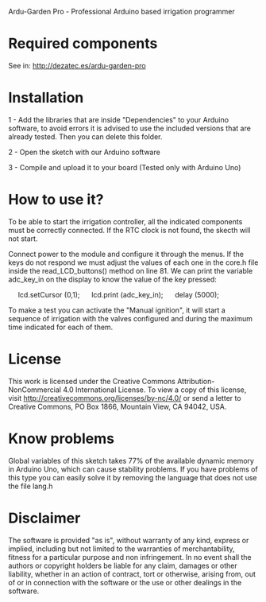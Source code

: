 Ardu-Garden Pro - Professional Arduino based irrigation programmer

# Required components

See in: http://dezatec.es/ardu-garden-pro

# Installation

1 - Add the libraries that are inside "Dependencies" to your Arduino software, to avoid errors it is advised to use the included versions that are already tested. Then you can delete this folder.

2 - Open the sketch with our Arduino software

3 - Compile and upload it to your board (Tested only with Arduino Uno)

# How to use it?

To be able to start the irrigation controller, all the indicated components must be correctly connected. If the RTC clock is not found, the skecth will not start.

Connect power to the module and configure it through the menus. If the keys do not respond we must adjust the values of each one in the core.h file inside the read_LCD_buttons() method on line 81. We can print the variable adc_key_in on the display to know the value of the key pressed:

     lcd.setCursor (0,1);
     lcd.print (adc_key_in);
     delay (5000);

To make a test you can activate the "Manual ignition", it will start a sequence of irrigation with the valves configured and during the maximum time indicated for each of them.

# License

This work is licensed under the Creative Commons Attribution-NonCommercial 4.0 International License. To view a copy of this license, visit http://creativecommons.org/licenses/by-nc/4.0/ or send a letter to Creative Commons, PO Box 1866, Mountain View, CA 94042, USA.

# Know problems

Global variables of this sketch takes 77% of the available dynamic memory in Arduino Uno, which can cause stability problems. If you have problems of this type you can easily solve it by removing the language that does not use the file lang.h

# Disclaimer

The software is provided "as is", without warranty of any kind, express or implied, including but not limited to the warranties of merchantability, fitness for a particular purpose and non infringement. In no event shall the authors or copyright holders be liable for any claim, damages or other liability, whether in an action of contract, tort or otherwise, arising from, out of or in connection with the software or the use or other dealings in the software.
